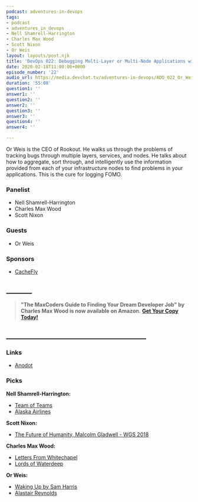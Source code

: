 ```yaml
---
podcast: adventures-in-devops
tags:
- podcast
- adventures_in_devops
- Nell Shamrell-Harrington
- Charles Max Wood
- Scott Nixon
- Or Weis
layout: layouts/post.njk
title: 'DevOps 022: Debugging Multi-Layer or Multi-Node Applications with Or Weis'
date: 2020-02-18T11:00:00+0000
episode_number: '22'
audio_url: https://media.devchat.tv/adventures-in-devops/ADO_022_Or_Weis.mp3
duration: '55:08'
question1: ''
answer1: ''
question2: ''
answer2: ''
question3: ''
answer3: ''
question4: ''
answer4: ''

---
```

Or Weis is the CEO of Rookout. He walks us through the problems of tracking bugs through multiple layers, services, and nodes. He talks about how to aggregate, sort through, and intelligently use the information provided from each of your infrastructure nodes to find problems in your applications. This is the cure for logging FOMO.

### **Panelist**

* Nell Shamrell-Harrington
* Charles Max Wood
* Scott Nixon

### **Guests**

* Or Weis

### **Sponsors**

* [CacheFly](https://www.cachefly.com/)

## **_______**

> **"The MaxCoders Guide to Finding Your Dream Developer Job" by Charles Max Wood is now available on Amazon.** [**Get Your Copy Today!**](https://www.amazon.com/gp/product/B081MBL5C9/ref=as_li_ss_tl?ie=UTF8&linkCode=sl1&tag=devchattv-20&linkId=9d61363241636e2546ef46abba198746&language=en_US)

## **______________________________________**

### **Links**

* [Anodot](https://www.anodot.com/)

### **Picks**

**Nell Shamrell-Harrington:**

* [Team of Teams](https://www.amazon.com/Team-Teams-Rules-Engagement-Complex/dp/1591847486)
* [Alaska Airlines](https://www.alaskaair.com/?semid=Google%7c%7cSEMBrand%7c%7c&gclid=EAIaIQobChMIi6Or2rHA5gIVDttkCh1rqgveEAAYASAAEgKUufD_BwE&gclsrc=aw.ds)

**Scott Nixon:**

* [The Future of Humanity, Malcolm Gladwell - WGS 2018](https://www.youtube.com/watch?v=leRRAvnDc6s&feature=youtu.be&t=45)

**Charles Max Wood:**

* [Letters From Whitechapel](https://www.amazon.com/Fantasy-Flight-Games-VA88-Whitechapel/dp/161661613X)
* [Lords of Waterdeep](https://www.amazon.com/Lords-Waterdeep-Dungeons-Dragons-Board/dp/0786959916)

**Or Weis:**

* [Waking Up by Sam Harris](https://samharris.org/books/waking-up/)
* [Alastair Reynolds](http://www.alastairreynolds.com/)